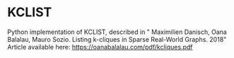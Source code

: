 # KCLIST

Python implementation of KCLIST, described in " Maximilien Danisch, Oana Balalau, Mauro Sozio. Listing k-cliques in Sparse Real-World Graphs. 2018"
Article available here: https://oanabalalau.com/pdf/kcliques.pdf
